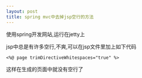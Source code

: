 ```yaml
---
layout: post
title: spring mvc中去掉jsp空行的方法
---
```


使用spring开发网站,运行在jetty上

jsp中总是有许多空行,不爽,可以在jsp文件里加上如下代码

    <%@ page trimDirectiveWhitespaces="true" %>

这样在生成的页面中就没有空行了